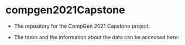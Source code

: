 # compgen2021Capstone

* The repository for the CompGen 2021 Capstone project.

* The tasks and the information about the data can be accessed here: 
